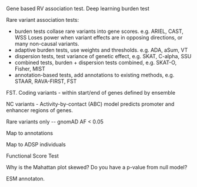 Gene based RV association test. 
Deep learning burden test

Rare variant association tests:
 - burden tests collase rare variants into gene scores. e.g. ARIEL, CAST, WSS
 Loses power when variant effects are in opposing directions, or many non-causal variants.
 - adaptive burden tests, use weights and thresholds. e.g. ADA, aSum, VT
 - dispersion tests, test variance of genetic effect, e.g. SKAT, C-alpha, SSU
 - combined tests, burden + dispersion tests combined,  e.g. SKAT-O, Fisher, MIST
 - annotation-based tests, add annotations to existing methods, e.g. STAAR, RAVA-FIRST, FST

 FST.
 Coding variants - within start/end of genes defined by ensemble

 NC variants - 
 Activity-by-contact (ABC) model predicts promoter and enhancer regions of genes.

 Rare variants only -- gnomAD AF < 0.05

 Map to annotations

 Map to ADSP individuals

Functional Score Test

Why is the Mahattan plot skewed?
Do you have a p-value from null model?

ESM annotaton. 

